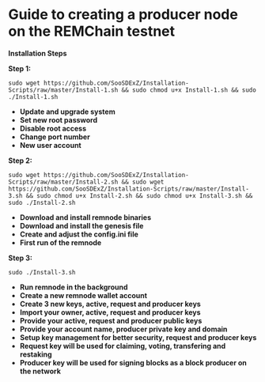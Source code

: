 # Guide to creating a producer node on the REMChain testnet
**Installation Steps**

**Step 1:**

`sudo wget https://github.com/SooSDExZ/Installation-Scripts/raw/master/Install-1.sh && sudo chmod u+x Install-1.sh && sudo ./Install-1.sh`

* **Update and upgrade system**
* **Set new root password**
* **Disable root access**
* **Change port number**
* **New user account**

**Step 2:**

`sudo wget https://github.com/SooSDExZ/Installation-Scripts/raw/master/Install-2.sh && sudo wget https://github.com/SooSDExZ/Installation-Scripts/raw/master/Install-3.sh && sudo chmod u+x Install-2.sh && sudo chmod u+x Install-3.sh && sudo ./Install-2.sh`

* **Download and install remnode binaries**
* **Download and install the genesis file**
* **Create and adjust the config.ini file**
* **First run of the remnode**

**Step 3:**

`sudo ./Install-3.sh`

* **Run remnode in the background**
* **Create a new remnode wallet account**
* **Create 3 new keys, active, request and producer keys**
* **Import your owner, active, request and producer keys**
* **Provide your active, request and producer public keys**
* **Provide your account name, producer private key and domain**
* **Setup key management for better security, request and producer keys**
* **Request key will be used for claiming, voting, transfering and restaking**
* **Producer key will be used for signing blocks as a block producer on the network**
